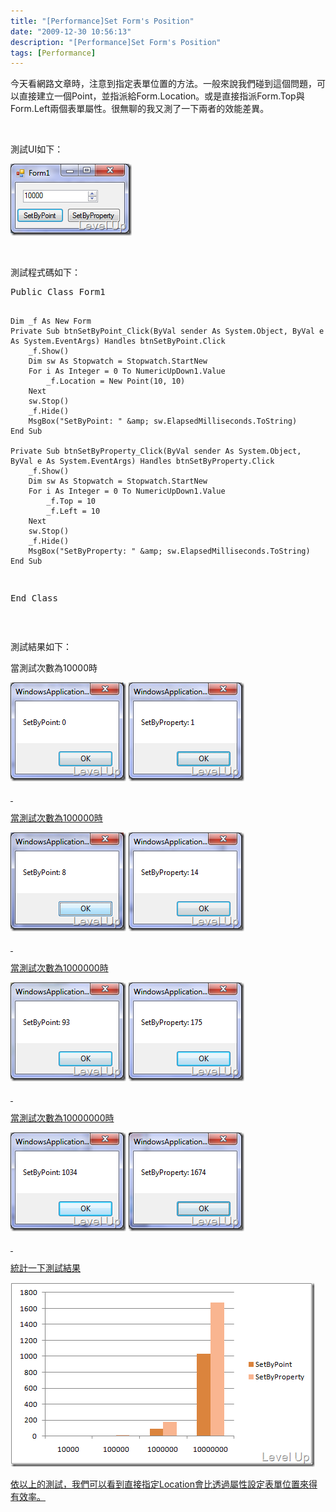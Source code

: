 ```yaml
---
title: "[Performance]Set Form's Position"
date: "2009-12-30 10:56:13"
description: "[Performance]Set Form's Position"
tags: [Performance]
---
```


<p>今天看網路文章時，注意到指定表單位置的方法。一般來說我們碰到這個問題，可以直接建立一個Point，並指派給Form.Location。或是直接指派Form.Top與Form.Left兩個表單屬性。很無聊的我又測了一下兩者的效能差異。</p>  <p> </p>  <p>測試UI如下：</p>  <p><img style="border-right-width: 0px; display: inline; border-top-width: 0px; border-bottom-width: 0px; border-left-width: 0px" title="image" border="0" alt="image" src="\images\posts\12741\image_thumb.png" width="194" height="115" /></p>  <p> </p>  <p>測試程式碼如下：</p>  <div style="padding-bottom: 0px; margin: 0px; padding-left: 0px; padding-right: 0px; display: inline; float: none; padding-top: 0px" id="scid:812469c5-0cb0-4c63-8c15-c81123a09de7:cc2aba92-85e8-4e88-a2e9-395d4f17babb" class="wlWriterEditableSmartContent"><pre name="code" class="vb:nocontrols">Public Class Form1

    Dim _f As New Form
    Private Sub btnSetByPoint_Click(ByVal sender As System.Object, ByVal e As System.EventArgs) Handles btnSetByPoint.Click
        _f.Show()
        Dim sw As Stopwatch = Stopwatch.StartNew
        For i As Integer = 0 To NumericUpDown1.Value
            _f.Location = New Point(10, 10)
        Next
        sw.Stop()
        _f.Hide()
        MsgBox("SetByPoint: " &amp; sw.ElapsedMilliseconds.ToString)
    End Sub

    Private Sub btnSetByProperty_Click(ByVal sender As System.Object, ByVal e As System.EventArgs) Handles btnSetByProperty.Click
        _f.Show()
        Dim sw As Stopwatch = Stopwatch.StartNew
        For i As Integer = 0 To NumericUpDown1.Value
            _f.Top = 10
            _f.Left = 10
        Next
        sw.Stop()
        _f.Hide()
        MsgBox("SetByProperty: " &amp; sw.ElapsedMilliseconds.ToString)
    End Sub

End Class
</pre></div>

<p> </p>

<p>測試結果如下：</p>

<p>當測試次數為10000時</p>

<p><img style="border-right-width: 0px; display: inline; border-top-width: 0px; border-bottom-width: 0px; border-left-width: 0px" title="image" border="0" alt="image" src="\images\posts\12741\image_thumb_10.png" width="185" height="158" /></a> <a href="http://files.dotblogs.com.tw/larrynung/0912/Performance_136E7/image_24.png" rel="lightbox"><img style="border-right-width: 0px; display: inline; border-top-width: 0px; border-bottom-width: 0px; border-left-width: 0px" title="image" border="0" alt="image" src="\images\posts\12741\image_thumb_11.png" width="185" height="158" /> </p>

<p> </p>

<p>當測試次數為100000時</p>

<p><img style="border-right-width: 0px; display: inline; border-top-width: 0px; border-bottom-width: 0px; border-left-width: 0px" title="image" border="0" alt="image" src="\images\posts\12741\image_thumb_14.png" width="185" height="158" /></a> <a href="http://files.dotblogs.com.tw/larrynung/0912/Performance_136E7/image_28.png" rel="lightbox"><img style="border-right-width: 0px; display: inline; border-top-width: 0px; border-bottom-width: 0px; border-left-width: 0px" title="image" border="0" alt="image" src="\images\posts\12741\image_thumb_13.png" width="185" height="158" /> </p>

<p />

<p />

<p />

<p />

<p />

<p />

<p />

<p />

<p />

<p />

<p />

<p />

<p />

<p />

<p />

<p> </p>

<p>當測試次數為1000000時</p>

<p><img style="border-right-width: 0px; display: inline; border-top-width: 0px; border-bottom-width: 0px; border-left-width: 0px" title="image" border="0" alt="image" src="\images\posts\12741\image_thumb_15.png" width="185" height="158" /></a> <a href="http://files.dotblogs.com.tw/larrynung/0912/Performance_136E7/image_34.png" rel="lightbox"><img style="border-right-width: 0px; display: inline; border-top-width: 0px; border-bottom-width: 0px; border-left-width: 0px" title="image" border="0" alt="image" src="\images\posts\12741\image_thumb_16.png" width="185" height="158" /> </p>

<p> </p>

<p>當測試次數為10000000時</p>

<p><img style="border-right-width: 0px; display: inline; border-top-width: 0px; border-bottom-width: 0px; border-left-width: 0px" title="image" border="0" alt="image" src="\images\posts\12741\image_thumb_17.png" width="185" height="158" /></a> <a href="http://files.dotblogs.com.tw/larrynung/0912/Performance_136E7/image_38.png" rel="lightbox"><img style="border-right-width: 0px; display: inline; border-top-width: 0px; border-bottom-width: 0px; border-left-width: 0px" title="image" border="0" alt="image" src="\images\posts\12741\image_thumb_18.png" width="185" height="158" /> </p>

<p> </p>

<p>統計一下測試結果</p>

<p><img style="border-bottom: 0px; border-left: 0px; display: inline; border-top: 0px; border-right: 0px" title="image" border="0" alt="image" src="\images\posts\12741\image_thumb_1.png" width="487" height="295" /> </p>

<p>依以上的測試，我們可以看到直接指定Location會比透過屬性設定表單位置來得有效率。</p>
